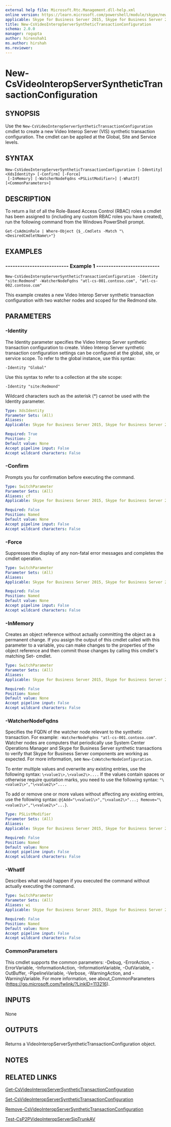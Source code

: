 ```yaml
---
external help file: Microsoft.Rtc.Management.dll-help.xml
online version: https://learn.microsoft.com/powershell/module/skype/new-csvideointeropserversynthetictransactionconfiguration
applicable: Skype for Business Server 2015, Skype for Business Server 2019
title: New-CsVideoInteropServerSyntheticTransactionConfiguration
schema: 2.0.0
manager: rogupta
author: hirenshah1
ms.author: hirshah
ms.reviewer:
---
```


# New-CsVideoInteropServerSyntheticTransactionConfiguration

## SYNOPSIS
Use the `New-CsVideoInteropServerSyntheticTransactionConfiguration` cmdlet to create a new Video Interop Server (VIS) synthetic transaction configuration.
The cmdlet can be applied at the Global, Site and Service levels.

## SYNTAX

```
New-CsVideoInteropServerSyntheticTransactionConfiguration [-Identity] <XdsIdentity> [-Confirm] [-Force]
 [-InMemory] [-WatcherNodeFqdns <PSListModifier>] [-WhatIf] [<CommonParameters>]
```

## DESCRIPTION
To return a list of all the Role-Based Access Control (RBAC) roles a cmdlet has been assigned to (including any custom RBAC roles you have created), run the following command from the Windows PowerShell prompt.

`Get-CsAdminRole | Where-Object {$_.Cmdlets -Match "\<DesiredCmdletName\>"}`

## EXAMPLES

### -------------------------- Example 1 --------------------------
```
New-CsVideoInteropServerSyntheticTransactionConfiguration -Identity "site:Redmond" -WatcherNodeFqdns "atl-cs-001.contoso.com", "atl-cs-002.contoso.com"
```

This example creates a new Video Interop Server synthetic transaction configuration with two watcher nodes and scoped for the Redmond site.


## PARAMETERS

### -Identity
The Identity parameter specifies the Video Interop Server synthetic transaction configuration to create.
Video Interop Server synthetic transaction configuration settings can be configured at the global, site, or service scope.
To refer to the global instance, use this syntax:

`-Identity "Global"`

Use this syntax to refer to a collection at the site scope:

`-Identity "site:Redmond"`

Wildcard characters such as the asterisk (*) cannot be used with the Identity parameter.

```yaml
Type: XdsIdentity
Parameter Sets: (All)
Aliases: 
Applicable: Skype for Business Server 2015, Skype for Business Server 2019

Required: True
Position: 2
Default value: None
Accept pipeline input: False
Accept wildcard characters: False
```

### -Confirm
Prompts you for confirmation before executing the command.

```yaml
Type: SwitchParameter
Parameter Sets: (All)
Aliases: cf
Applicable: Skype for Business Server 2015, Skype for Business Server 2019

Required: False
Position: Named
Default value: None
Accept pipeline input: False
Accept wildcard characters: False
```

### -Force
Suppresses the display of any non-fatal error messages and completes the cmdlet operation.

```yaml
Type: SwitchParameter
Parameter Sets: (All)
Aliases: 
Applicable: Skype for Business Server 2015, Skype for Business Server 2019

Required: False
Position: Named
Default value: None
Accept pipeline input: False
Accept wildcard characters: False
```

### -InMemory
Creates an object reference without actually committing the object as a permanent change.
If you assign the output of this cmdlet called with this parameter to a variable, you can make changes to the properties of the object reference and then commit those changes by calling this cmdlet's matching Set- cmdlet.

```yaml
Type: SwitchParameter
Parameter Sets: (All)
Aliases: 
Applicable: Skype for Business Server 2015, Skype for Business Server 2019

Required: False
Position: Named
Default value: None
Accept pipeline input: False
Accept wildcard characters: False
```

### -WatcherNodeFqdns
Specifies the FQDN of the watcher node relevant to the synthetic transaction.
For example: `-WatcherNodeFqdns "atl-cs-001.contoso.com"`.
Watcher nodes are computers that periodically use System Center Operations Manager and Skype for Business Server synthetic transactions to verify that Skype for Business Server components are working as expected.
For more information, see `New-CsWatcherNodeConfiguration`.

To enter multiple values and overwrite any existing entries, use the following syntax: `\<value1\>,\<value2\>....`
If the values contain spaces or otherwise require quotation marks, you need to use the following syntax: `"\<value1\>","\<value2\>"....`

To add or remove one or more values without affecting any existing entries, use the following syntax: `@{Add="\<value1\>","\<value2\>"...; Remove="\<value1\>","\<value2\>"...}`.

```yaml
Type: PSListModifier
Parameter Sets: (All)
Aliases: 
Applicable: Skype for Business Server 2015, Skype for Business Server 2019

Required: False
Position: Named
Default value: None
Accept pipeline input: False
Accept wildcard characters: False
```

### -WhatIf
Describes what would happen if you executed the command without actually executing the command.

```yaml
Type: SwitchParameter
Parameter Sets: (All)
Aliases: wi
Applicable: Skype for Business Server 2015, Skype for Business Server 2019

Required: False
Position: Named
Default value: None
Accept pipeline input: False
Accept wildcard characters: False
```

### CommonParameters
This cmdlet supports the common parameters: -Debug, -ErrorAction, -ErrorVariable, -InformationAction, -InformationVariable, -OutVariable, -OutBuffer, -PipelineVariable, -Verbose, -WarningAction, and -WarningVariable. For more information, see about_CommonParameters (https://go.microsoft.com/fwlink/?LinkID=113216).

## INPUTS

###  
None

## OUTPUTS

###  
Returns a VideoInteropServerSyntheticTransactionConfiguration object.

## NOTES

## RELATED LINKS

[Get-CsVideoInteropServerSyntheticTransactionConfiguration](Get-CsVideoInteropServerSyntheticTransactionConfiguration.md)

[Set-CsVideoInteropServerSyntheticTransactionConfiguration](Set-CsVideoInteropServerSyntheticTransactionConfiguration.md)

[Remove-CsVideoInteropServerSyntheticTransactionConfiguration](Remove-CsVideoInteropServerSyntheticTransactionConfiguration.md)

[Test-CsP2PVideoInteropServerSipTrunkAV](Test-CsP2PVideoInteropServerSipTrunkAV.md)
